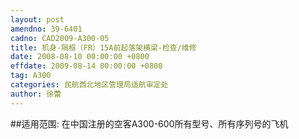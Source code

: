 ```yaml
---
layout: post
amendno: 39-6401
cadno: CAD2009-A300-05
title: 机身-隔框（FR）15A前起落架横梁-检查/维修
date: 2008-08-10 00:00:00 +0800
effdate: 2009-08-14 00:00:00 +0800
tag: A300
categories: 民航西北地区管理局适航审定处
author: 徐蕾
---
```


##适用范围:
在中国注册的空客A300-600所有型号、所有序列号的飞机

